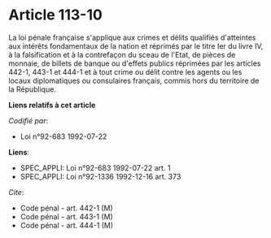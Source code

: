 # Article 113-10

La loi pénale française s'applique aux crimes et délits qualifiés d'atteintes aux intérêts fondamentaux de la nation et
réprimés par le titre Ier du livre IV, à la falsification et à la contrefaçon du sceau de l'Etat, de pièces de monnaie, de
billets de banque ou d'effets publics réprimées par les articles 442-1, 443-1 et 444-1 et à tout crime ou délit contre les
agents ou les locaux diplomatiques ou consulaires français, commis hors du territoire de la République.

**Liens relatifs à cet article**

_Codifié par_:

  - Loi n°92-683 1992-07-22

**Liens**:

  - SPEC_APPLI: Loi n°92-683 1992-07-22 art. 1
  - SPEC_APPLI: Loi n°92-1336 1992-12-16 art. 373

_Cite_:

  - Code pénal - art. 442-1 (M)
  - Code pénal - art. 443-1 (M)
  - Code pénal - art. 444-1 (M)
